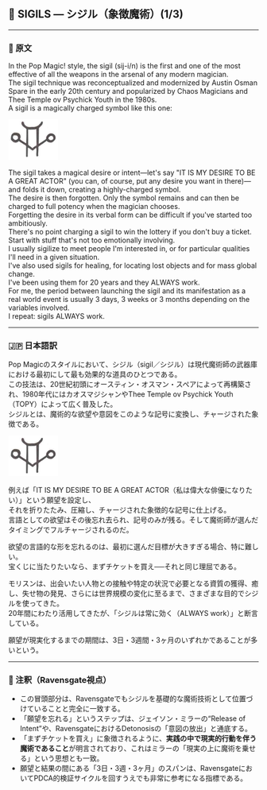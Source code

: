 ## 🧛 SIGILS — シジル（象徴魔術）(1/3)

---

### 🧛 原文

In the Pop Magic! style, the sigil (sij-i/n) is the first and one of the most effective of all the weapons in the arsenal of any modern magician.  
The sigil technique was reconceptualized and modernized by Austin Osman Spare in the early 20th century and popularized by Chaos Magicians and Thee Temple ov Psychick Youth in the 1980s.  
A sigil is a magically charged symbol like this one:  

<img src="sigil1.png" width="100">

The sigil takes a magical desire or intent—let's say "IT IS MY DESIRE TO BE A GREAT ACTOR" (you can, of course, put any desire you want in there)—and folds it down, creating a highly-charged symbol.  
The desire is then forgotten. Only the symbol remains and can then be charged to full potency when the magician chooses.  
Forgetting the desire in its verbal form can be difficult if you've started too ambitiously.  
There's no point charging a sigil to win the lottery if you don't buy a ticket. Start with stuff that's not too emotionally involving.  
I usually sigilize to meet people I'm interested in, or for particular qualities I'll need in a given situation.  
I've also used sigils for healing, for locating lost objects and for mass global change.  
I've been using them for 20 years and they ALWAYS work.  
For me, the period between launching the sigil and its manifestation as a real world event is usually 3 days, 3 weeks or 3 months depending on the variables involved.  
I repeat: sigils ALWAYS work.

---

### 🇯🇵 日本語訳

Pop Magicのスタイルにおいて、シジル（sigil／シジル）は現代魔術師の武器庫における最初にして最も効果的な道具のひとつである。  
この技法は、20世紀初頭にオースティン・オスマン・スペアによって再構築され、1980年代にはカオスマジシャンやThee Temple ov Psychick Youth（TOPY）によって広く普及した。  
シジルとは、魔術的な欲望や意図をこのような記号に変換し、チャージされた象徴である。

<img src="sigil1.png" width="100">

例えば「IT IS MY DESIRE TO BE A GREAT ACTOR（私は偉大な俳優になりたい）」という願望を設定し、  
それを折りたたみ、圧縮し、チャージされた象徴的な記号に仕上げる。  
言語としての欲望はその後忘れ去られ、記号のみが残る。そして魔術師が選んだタイミングでフルチャージされるのだ。

欲望の言語的な形を忘れるのは、最初に選んだ目標が大きすぎる場合、特に難しい。  
宝くじに当たりたいなら、まずチケットを買え──それと同じ理屈である。

モリスンは、出会いたい人物との接触や特定の状況で必要となる資質の獲得、癒し、失せ物の発見、さらには世界規模の変化に至るまで、さまざまな目的でシジルを使ってきた。  
20年間にわたり活用してきたが、「シジルは常に効く（ALWAYS work）」と断言している。

願望が現実化するまでの期間は、3日・3週間・3ヶ月のいずれかであることが多いという。

---

### 🐌 注釈（Ravensgate視点）

- この冒頭部分は、Ravensgateでもシジルを基礎的な魔術技術として位置づけていることと完全に一致する。
- 「願望を忘れる」というステップは、ジェイソン・ミラーの“Release of Intent”や、RavensgateにおけるDetonosisの「意図の放出」と通底する。
- 「まずチケットを買え」に象徴されるように、**実践の中で現実的行動を伴う魔術であること**が明言されており、これはミラーの「現実の上に魔術を乗せる」という思想とも一致。
- 願望と結果の間にある「3日・3週・3ヶ月」のスパンは、RavensgateにおいてPDCA的検証サイクルを回すうえでも非常に参考になる指標である。

